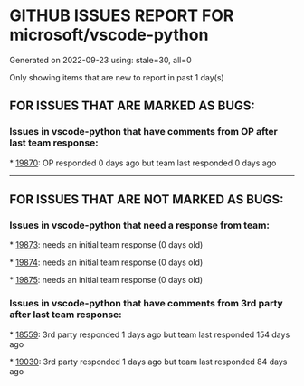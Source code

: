 
# GITHUB ISSUES REPORT FOR microsoft/vscode-python


Generated on 2022-09-23 using: stale=30, all=0


Only showing items that are new to report in past 1 day(s)


## FOR ISSUES THAT ARE MARKED AS BUGS:


### Issues in vscode-python that have comments from OP after last team response:


\* [19870](https://github.com/microsoft/vscode-python/issues/19870 "Linting: show problems in problems window across all files in a workspace "): OP responded 0 days ago but team last responded 0 days ago

---

## FOR ISSUES THAT ARE NOT MARKED AS BUGS:


### Issues in vscode-python that need a response from team:


\* [19873](https://github.com/microsoft/vscode-python/issues/19873 "The conda environment doesn't work with  debugger or test explorer."): needs an initial team response (0 days old)

\* [19874](https://github.com/microsoft/vscode-python/issues/19874 "Modules with two leading slashes can't be mapped properly in VS Code debugger"): needs an initial team response (0 days old)

\* [19875](https://github.com/microsoft/vscode-python/issues/19875 "rename symbol not working across files"): needs an initial team response (0 days old)

### Issues in vscode-python that have comments from 3rd party after last team response:


\* [18559](https://github.com/microsoft/vscode-python/issues/18559 "show class hierarchy or method override like pycharm"): 3rd party responded 1 days ago but team last responded 154 days ago

\* [19030](https://github.com/microsoft/vscode-python/issues/19030 "Restart test debugger with &quot;purpose&quot;==[&quot;debug-test&quot;] doesn't work with test-config in launch.json"): 3rd party responded 1 days ago but team last responded 84 days ago
